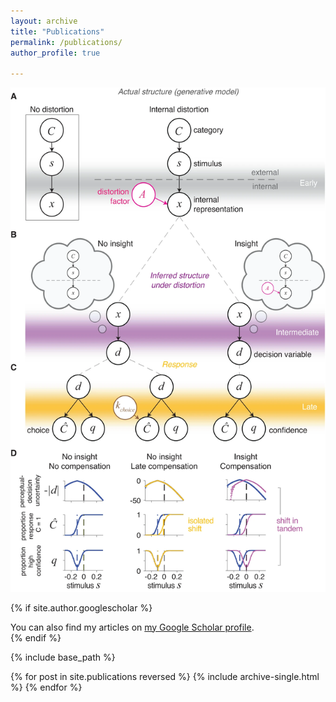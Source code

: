 ```yaml
---
layout: archive
title: "Publications"
permalink: /publications/
author_profile: true

---
```


![image](https://github.com/lianaan/andralmihali.github.io/blob/master/images/fig1intrE.png)


{% if site.author.googlescholar %}
  <div class="wordwrap">You can also find my articles on <a href="{{https://scholar.google.com/citations?user=P652FREAAAAJ&hl=en&oi=ao}}">my Google Scholar profile</a>.</div>
{% endif %}

{% include base_path %}

{% for post in site.publications reversed %}
  {% include archive-single.html %}
{% endfor %}
